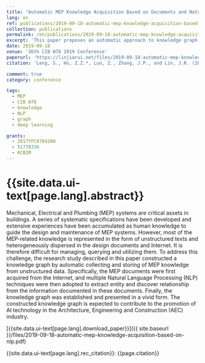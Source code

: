 ```yaml
---
title: "Automatic MEP Knowledge Acquisition Based on Documents and Natural Language Processing"
lang: en
ref: publications/2019-09-18-automatic-mep-knowledge-acquisition-based-on-nlp
collection: publications
permalink: /en/publications/2019-09-18-automatic-mep-knowledge-acquisition-based-on-nlp
excerpt: 'This paper proposes an automatic approach to knowledge graph construction based on NLP and deep learning'
date: 2019-09-18
venue: '36th CIB W78 2019 Conference'
paperurl: 'https://linjiarui.net/files/2019-09-18-automatic-mep-knowledge-acquisition-based-on-nlp.pdf'
citation: 'Leng, S., Hu, Z.Z.*, Luo, Z., Zhang, J.P., and Lin, J.R. (2019). &quot;Automatic MEP Knowledge Acquisition Based on Documents and Natural Language Processing&quot; <i>in Proceedings of the 36th CIB W78 2019 Conference</i>. 800-809. Newcastle, United Kingdom.'

comment: true
category: conference

tags: 
  - MEP
  - CIB W78
  - knowledge
  - NLP
  - graph
  - deep learning

grants:
  - 2017YFC0704200
  - 51778336
  - RCBIM
---
```



{{site.data.ui-text[page.lang].abstract}}
====

Mechanical, Electrical and Plumbing (MEP) systems are critical assets in buildings. A series of systematic specifications have been developed and extensive experiences have been accumulated as human knowledge to guide the design and maintenance of MEP systems. However, most of the MEP-related knowledge is represented in the form of unstructured texts and heterogeneously dispersed in the design documents and Internet. It is therefore difficult for managing, querying and utilizing them. To address this challenge, the research study described in this paper constructed a knowledge graph by automatic collecting and storing of MEP knowledge from unstructured data. Specifically, the MEP documents were first acquired from the Internet, and multiple Natural Language Processing (NLP) techniques were then adopted to extract entity and discover relationship from the information documented in these documents. Finally, the knowledge graph was established and presented in a vivid form. The constructed knowledge graph is expected to contribute to the promotion of AI technology in the Architecture, Engineering and Construction (AEC) industry.


[{{site.data.ui-text[page.lang].download_paper}}]({{ site.baseurl }}/files/2019-09-18-automatic-mep-knowledge-acquisition-based-on-nlp.pdf)

{{site.data.ui-text[page.lang].rec_citation}}: {{page.citation}}